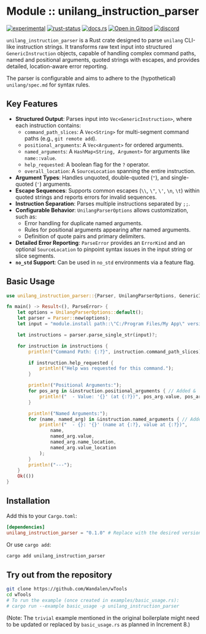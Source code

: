 <!-- {{# generate.module_header{} #}} -->

# Module :: unilang_instruction_parser
<!--{ generate.module_header.start() }-->
 [![experimental](https://raster.shields.io/static/v1?label=&message=experimental&color=orange)](https://github.com/emersion/stability-badges#experimental) [![rust-status](https://github.com/Wandalen/wTools/actions/workflows/module_unilang_instruction_parser_push.yml/badge.svg)](https://github.com/Wandalen/wTools/actions/workflows/module_unilang_instruction_parser_push.yml) [![docs.rs](https://img.shields.io/docsrs/unilang_instruction_parser?color=e3e8f0&logo=docs.rs)](https://docs.rs/unilang_instruction_parser) [![Open in Gitpod](https://raster.shields.io/static/v1?label=try&message=online&color=eee&logo=gitpod&logoColor=eee)](https://gitpod.io/#RUN_PATH=.,SAMPLE_FILE=module%2Fmove%2Funilang_instruction_parser%2Fexamples%2Funilang_instruction_parser_trivial.rs,RUN_POSTFIX=--example%20module%2Fmove%2Funilang_instruction_parser%2Fexamples%2Funilang_instruction_parser_trivial.rs/https://github.com/Wandalen/wTools) [![discord](https://img.shields.io/discord/872391416519737405?color=eee&logo=discord&logoColor=eee&label=ask)](https://discord.gg/m3YfbXpUUY)
<!--{ generate.module_header.end }-->

`unilang_instruction_parser` is a Rust crate designed to parse `unilang` CLI-like instruction strings. It transforms raw text input into structured `GenericInstruction` objects, capable of handling complex command paths, named and positional arguments, quoted strings with escapes, and provides detailed, location-aware error reporting.

The parser is configurable and aims to adhere to the (hypothetical) `unilang/spec.md` for syntax rules.

## Key Features

*   **Structured Output**: Parses input into `Vec<GenericInstruction>`, where each instruction contains:
    *   `command_path_slices`: A `Vec<String>` for multi-segment command paths (e.g., `git remote add`).
    *   `positional_arguments`: A `Vec<Argument>` for ordered arguments.
    *   `named_arguments`: A `HashMap<String, Argument>` for arguments like `name::value`.
    *   `help_requested`: A boolean flag for the `?` operator.
    *   `overall_location`: A `SourceLocation` spanning the entire instruction.
*   **Argument Types**: Handles unquoted, double-quoted (`"`), and single-quoted (`'`) arguments.
*   **Escape Sequences**: Supports common escapes (`\\`, `\"`, `\'`, `\n`, `\t`) within quoted strings and reports errors for invalid sequences.
*   **Instruction Separation**: Parses multiple instructions separated by `;;`.
*   **Configurable Behavior**: `UnilangParserOptions` allows customization, such as:
    *   Error handling for duplicate named arguments.
    *   Rules for positional arguments appearing after named arguments.
    *   Definition of quote pairs and primary delimiters.
*   **Detailed Error Reporting**: `ParseError` provides an `ErrorKind` and an optional `SourceLocation` to pinpoint syntax issues in the input string or slice segments.
*   **`no_std` Support**: Can be used in `no_std` environments via a feature flag.

## Basic Usage

```rust
use unilang_instruction_parser::{Parser, UnilangParserOptions, GenericInstruction, Argument, SourceLocation, ParseError};

fn main() -> Result<(), ParseError> {
    let options = UnilangParserOptions::default();
    let parser = Parser::new(options);
    let input = "module.install path::\"C:/Program Files/My App\" version::1.2.3 --force ;; list.items --sort name";

    let instructions = parser.parse_single_str(input)?;

    for instruction in instructions {
        println!("Command Path: {:?}", instruction.command_path_slices);

        if instruction.help_requested {
            println!("Help was requested for this command.");
        }

        println!("Positional Arguments:");
        for pos_arg in &instruction.positional_arguments { // Added &
            println!("  - Value: '{}' (at {:?})", pos_arg.value, pos_arg.value_location);
        }

        println!("Named Arguments:");
        for (name, named_arg) in &instruction.named_arguments { // Added &
            println!("  - {}: '{}' (name at {:?}, value at {:?})",
                name,
                named_arg.value,
                named_arg.name_location,
                named_arg.value_location
            );
        }
        println!("---");
    }
    Ok(())
}
```

## Installation

Add this to your `Cargo.toml`:

```toml
[dependencies]
unilang_instruction_parser = "0.1.0" # Replace with the desired version
```
Or use `cargo add`:
```sh
cargo add unilang_instruction_parser
```

## Try out from the repository

```sh
git clone https://github.com/Wandalen/wTools
cd wTools
# To run the example (once created in examples/basic_usage.rs):
# cargo run --example basic_usage -p unilang_instruction_parser
```
(Note: The `trivial` example mentioned in the original boilerplate might need to be updated or replaced by `basic_usage.rs` as planned in Increment 8.)

<!-- {{# generate.module_footer{} #}} -->
